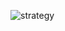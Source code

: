 ![strategy](https://user-images.githubusercontent.com/16018918/160718258-ae441b3a-b2a3-40f0-955d-afb2275c9b33.png)
